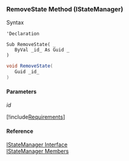 ﻿### RemoveState Method (IStateManager)

Syntax

```vbnet
'Declaration

Sub RemoveState( _
   ByVal _id_ As Guid _
) 
```

```csharp
void RemoveState( 
   Guid _id_
)
```

#### Parameters

_id_

[!include[Requirements](../partials/requirements.md)]

#### Reference

[IStateManager Interface](FChoice.Common~FChoice.Common.State.IStateManager.md)  
[IStateManager Members](FChoice.Common~FChoice.Common.State.IStateManager_members.md)